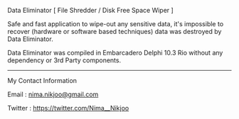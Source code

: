 <h>Data Eliminator</h> [ File Shredder / Disk Free Space Wiper ]



Safe and fast application to wipe-out any sensitive data, it's impossible to recover (hardware or software based techniques) data was destroyed by Data Eliminator.

Data Eliminator was compiled in Embarcadero Delphi 10.3 Rio without any dependency or 3rd Party components.


__________
My Contact Information	

Email : nima.nikjoo@gmail.com 

Twitter : https://twitter.com/Nima__Nikjoo

